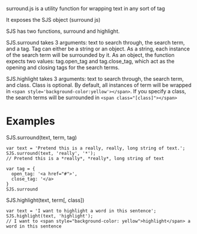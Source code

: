 surround.js is a utility function for wrapping text in any sort of tag

It exposes the SJS object (surround js)

SJS has two functions, surround and highlight.

SJS.surround takes 3 arguments: text to search through, the search term, and a tag.  Tag can either be a string or an object.  As a string, each instance of the search term will be surrounded by it.  As an object, the function expects two values:  tag.open_tag and tag.close_tag, which act as the opening and closing tags for the search terms.

SJS.highlight takes 3 arguments: text to search through, the search term, and class.  Class is optional.  By default, all instances of term will be wrapped in ```<span style='background-color:yellow'></span>```.  If you specify a class, the search terms will be surrounded in ```<span class="[class]"></span>```

Examples
========

SJS.surround(text, term, tag)
```
var text = 'Pretend this is a really, really, long string of text.';
SJS.surround(text, 'really', '*'); 
// Pretend this is a *really*, *really*, long string of text

var tag = {
  open_tag: '<a href="#">',
  close_tag: '</a>
}
SJS.surround
```

SJS.highlight(text, term[, class])
```
var text = 'I want to highlight a word in this sentence';
SJS.highlight(text, 'highlight'); 
// I want to <span style="background-color: yellow">highlight</span> a word in this sentence
```
